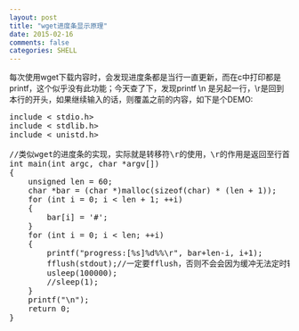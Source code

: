 ```yaml
---
layout: post
title: "wget进度条显示原理"
date: 2015-02-16
comments: false
categories: SHELL
---
```

每次使用wget下载内容时，会发现进度条都是当行一直更新，而在c中打印都是printf，这个似乎没有此功能；今天查了下，发现printf \n 是另起一行，\r是回到本行的开头，如果继续输入的话，则覆盖之前的内容，如下是个DEMO:
<pre>
include < stdio.h>
include < stdlib.h>
include < unistd.h>
  
//类似wget的进度条的实现，实际就是转移符\r的使用，\r的作用是返回至行首而不换行
int main(int argc, char *argv[])
{
    unsigned len = 60;
    char *bar = (char *)malloc(sizeof(char) * (len + 1));
    for (int i = 0; i < len + 1; ++i)
    {
        bar[i] = '#';
    }
    for (int i = 0; i < len; ++i)
    {
        printf("progress:[%s]%d%%\r", bar+len-i, i+1);
        fflush(stdout);//一定要fflush，否则不会会因为缓冲无法定时输出。
        usleep(100000);
        //sleep(1);
    }
    printf("\n");
    return 0;
}
</pre>
